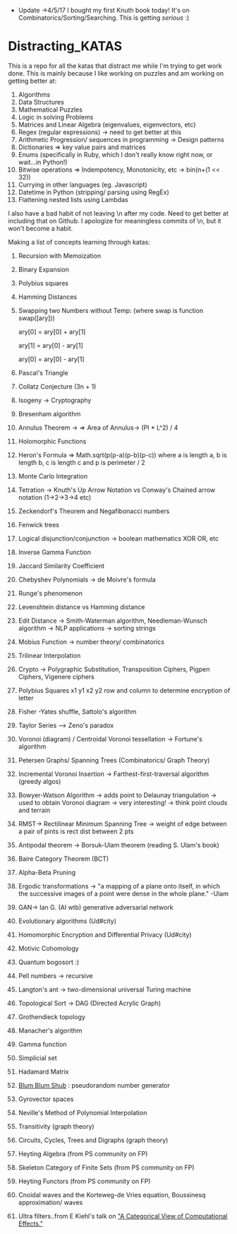 * Update ->4/5/17  I bought my first Knuth book today! It's on Combinatorics/Sorting/Searching. This is getting *serious* :)

# Distracting_KATAS
This is a repo for all the katas that distract me while I'm trying to get work done. 
This is mainly because I like working on puzzles and am working on getting better at:
  1. Algorithms
  2. Data Structures
  3. Mathematical Puzzles
  4. Logic in solving Problems
  5. Matrices and Linear Algebra (eigenvalues, eigenvectors, etc)
  6. Regex (regular expressions) -> need to get better at this
  7. Arithmetic Progression/ sequences in programming -> Design patterns
  8. Dictionaries => key value pairs and matrices
  9. Enums (specifically in Ruby, which I don't really know right now, or wait...in Python!)
  10. Bitwise operations => Indempotency, Monotonicity, etc -> bin(n+(1 << 32))
  11. Currying in other languages (eg. Javascript)
  12. Datetime in Python (stripping/ parsing using RegEx)
  13. Flattening nested lists using Lambdas

I also have a bad habit of not leaving \n after my code. Need to get better at including that on Github.
I apologize for meaningless commits of \n, but it won't become a habit.

Making a list of concepts learning through katas:
 1. Recursion  with Memoization
 2. Binary Expansion
 3. Polybius squares
 4. Hamming Distances
 5. Swapping two Numbers without Temp: (where swap is function swap([ary]))
 
      ary[0] = ary[0] + ary[1]
      
      ary[1] = ary[0] - ary[1]
      
      ary[0] = ary[0] - ary[1]
      
 6. Pascal's Triangle
 7. Collatz Conjecture (3n + 1)
 8. Isogeny -> Cryptography
 9. Bresenham algorithm
 10. Annulus Theorem -> => Area of Annulus-> (PI * L^2) / 4
 11. Holomorphic Functions
 12. Heron's Formula => Math.sqrt(p(p-a)(p-b)(p-c)) where a is length a, b is length b, c is length c and p is perimeter / 2
 13. Monte Carlo Integration
 14. Tetration -> Knuth's Up Arrow Notation vs Conway's Chained arrow notation (1->2->3->4 etc)
 15. Zeckendorf's Theorem and Negafibonacci numbers
 16. Fenwick trees
 17. Logical disjunction/conjunction -> boolean mathematics XOR OR, etc
 18. Inverse Gamma Function
 19. Jaccard Similarity Coefficient
 20. Chebyshev Polynomials -> de Moivre's formula
 21. Runge's phenomenon
 22. Levenshtein distance vs Hamming distance
 23. Edit Distance -> Smith-Waterman algorithm, Needleman-Wunsch algorithm -> NLP applications -> sorting strings
 24. Mobius Function -> number theory/ combinatorics
 25. Trilinear Interpolation
 26. Crypto -> Polygraphic Substitution, Transposition Ciphers, Pigpen Ciphers, Vigenere ciphers
 27. Polybius Squares x1 y1 x2 y2 row and column to determine encryption of letter
 28. Fisher -Yates shuffle, Sattolo's algorithm
 29. Taylor Series --> Zeno's paradox
 30. Voronoi (diagram) / Centroidal Voronoi tessellation -> Fortune's algorithm
 31. Petersen Graphs/ Spanning Trees (Combinatorics/ Graph Theory)
 32. Incremental Voronoi Insertion -> Farthest-first-traversal algorithm (greedy algos)
 33. Bowyer-Watson Algorithm -> adds point to Delaunay triangulation -> used to obtain Voronoi diagram -> very interesting! -> think     point clouds and terrain
 34. RMST-> Rectilinear Minimum Spanning Tree -> weight of edge between a pair of pints is rect dist between 2 pts
 35. Antipodal theorem -> Borsuk-Ulam theorem (reading S. Ulam's book)
 36. Baire Category Theorem (BCT)
 37. Alpha-Beta Pruning
 38. Ergodic transformations -> "a mapping of a plane onto itself, in which the successive images of a point were dense in the whole   plane." -Ulam
 39. GAN-> Ian G. (AI wtb) generative adversarial network
 40. Evolutionary algorithms (Ud#city)
 41. Homomorphic Encryption and Differential Privacy (Ud#city)
 42. Motivic Cohomology 
 43. Quantum bogosort :)
 44. Pell numbers -> recursive
 45. Langton's ant -> two-dimensional universal Turing machine
 46. Topological Sort -> DAG (Directed Acrylic Graph)
 47. Grothendieck topology
 48. Manacher's algorithm
 49. Gamma function
 50. Simplicial set
 51. Hadamard Matrix
 52. [Blum Blum Shub](https://en.wikipedia.org/wiki/Blum_Blum_Shub) : pseudorandom number generator
 53. Gyrovector spaces
 54. Neville's Method of Polynomial Interpolation
 55. Transitivity (graph theory)
 56. Circuits, Cycles, Trees and Digraphs (graph theory)
 57. Heyting Algebra (from PS community on FP)
 58. Skeleton Category of Finite Sets (from PS community on FP)
 59. Heyting Functors (from PS community on FP)
 60. Cnoidal waves and the Korteweg-de Vries equation, Boussinesq approximation/ waves
 61. Ultra filters..from E Kiehl's talk on ["A Categorical View of Computational Effects."](https://www.youtube.com/watch?v=6t6bsWVOIzs)
